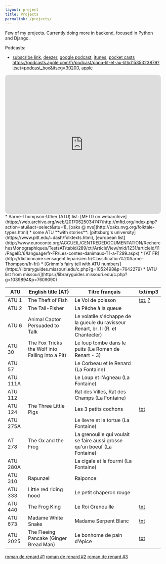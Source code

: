 ```yaml
---
layout: project
title: Projects
permalink: /projects/
---
```


Few of my projects. Currently doing more in backend, focused in Python and Django.

Podcasts:
* [subscribe link](/player/web/feed.xml), [deezer](https://www.deezer.com/us/show/1868262), [google podcast](https://podcasts.google.com/search/papa%20lit%20et%20au%20lit), [itunes](https://podcasts.apple.com/de/podcast/papa-lit-et-au-lit/id1535323879), [pocket casts](https://pca.st/qyfcukup)
https://podcasts.apple.com/fr/podcast/papa-lit-et-au-lit/id1535323879?itsct=podcast_box&itscg=30200, [apple](https://apple.co/36QAkOI)
<iframe src="https://embed.podcasts.apple.com/us/podcast/papa-lit-et-au-lit/id1535323879?itsct=podcast_box&amp;itscg=30200" height="450px" frameborder="0" sandbox="allow-forms allow-popups allow-same-origin allow-scripts allow-top-navigation-by-user-activation" allow="autoplay *; encrypted-media *;" style="width: 100%; max-width: 660px; overflow: hidden; border-radius: 10px; background: transparent;"></iframe>
* Aarne-Thompson-Uther (ATU) list: [MFTD on webarchive](https://web.archive.org/web/20170625034747/http://mftd.org/index.php?action=atu&act=select&atu=1), [oaks @ nvs](http://oaks.nvg.org/folktale-types.html)
* some ATU **with stories**: [pittsburg's university](https://www.pitt.edu/~dash/folktexts.html), [european list](http://www.euroconte.org/ACCUEIL/CENTREDEDOCUMENTATION/RecherchesMonographiques/TestsAT/tabid/289/ctl/ArticleView/mid/1231/articleId/11/PageID/6/language/fr-FR/Les-contes-danimaux-T1-a-T299.aspx)
* [AT FR](http://dictionnaire.sensagent.leparisien.fr/Classification%20Aarne-Thompson/fr-fr/)
* [Grimm's fairy tell with ATU numbers](https://libraryguides.missouri.edu/c.php?g=1052498&p=7642279)
* [ATU list from missouri](https://libraryguides.missouri.edu/c.php?g=1039894&p=7609090)

| ATU     | English title (AT)      | Titre français          | txt/mp3               |
|---------|-------------------------|-------------------------|-----------------------|
| ATU 1   | The Theft of Fish       | Le Vol de poisson       | [txt][1txt], [?][1mp3] |
| ATU 2   | The Tail-Fisher         | La Pêche à la queue     |                       |
| ATU 6   | Animal Captor Persuaded to Talk |  Le volatile s'échappe de la gueule du ravisseur Renart, br. II (R. et Chantecler) |   |
| ATU 30  | The Fox Tricks the Wolf into Falling into a Pit)  |  Le loup tombe dans le puits (Le Roman de Renart - 3)  |   |
| ATU 57  |                         | Le Corbeau et le Renard (La Fontaine)|          |
| ATU 111A|                         | Le Loup et l'Agneau (La Fontaine) |             |
| ATU 112 |                         | Rat des Villes, Rat des Champs (La Fontaine) |  |
| ATU 124 | The Three Little Pigs   | Les 3 petits cochons    | [txt][txt124]         |
| ATU 275A|                         | Le lievre et la tortue (La Fontaine) |          |
| AT 278  | The Ox and the Frog     | La grenouille qui voulait se faire aussi grosse qu'un boeuf (La Fontaine) | |
| ATU 280A|                         |La cigale et la fourmi (La Fontaine)  |          |
| ATU 310 | Rapunzel                | Raiponce                |                       |
| ATU 333 | Little red riding hood  | Le petit chaperon rouge |                       |
| ATU 440 | The Frog King           | Le Roi Grenouille       | [txt][txt440]          |
| ATU 673 | Madame White Snake      | Madame Serpent Blanc    | [txt][txt673]         |
| ATU 2025| The Fleeing Pancake (Ginger Bread Man) | Le bonhome de pain d'épice    | [txt][txt2025]         |


[1txt]: https://www.persee.fr/doc/roma_0035-8029_1888_num_17_65_5986
[1mp3]: https://oberron.github.io/spark-fi/
[txt124]: http://www.coindespetits.com/histoires/hist3cochons/3petitscochons1.html
[txt440]:https://www.pitt.edu/~dash/frog.html
[txt673]: https://raw.githubusercontent.com/oberron/spark-fi/master/drafts/atu673-fr.md
[txt2025]: https://raw.githubusercontent.com/oberron/spark-fi/master/_posts/2021-08-01-ATU2025_fr.md


[roman de renard #1](https://litterature924853235.files.wordpress.com/2018/06/leroy-allais-renard.pdf)
[roman de renard #2](http://extraits.tea-ebook.com/Hachette/9/63/9782035866639.html)
[roman de renard #3](https://bibliothequenumerique.tv5monde.com/download/pdf/513)